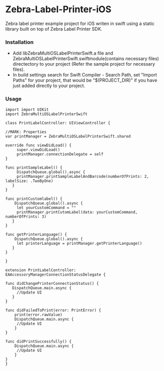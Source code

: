 # Zebra-Label-Printer-iOS

Zebra label printer example project for iOS writen in swift using a static library built on top of Zebra Label Printer SDK.

### Installation

- Add libZebraMultiOSLabelPrinterSwift.a file and ZebraMultiOSLabelPrinterSwift.swiftmodule(contains necessary files) directectory to your project (Refer the sample project for necessary files).
- In build settings search for Swift Compiler - Search Path, set "Import Paths" for your project, that would be "$(PROJECT_DIR)" if you have just added directly to your project.



### Usage

```
import import UIKit
import ZebraMultiOSLabelPrinterSwift

class PrintLabelController: UIViewController {

//MARK: Properties
var printManager = ZebraMultiOSLabelPrinterSwift.shared

override func viewDidLoad() {
     super.viewDidLoad()
     printManager.connectionDelegate = self
}

func printSampleLabel() {
     DispatchQueue.global().async {
     printManager.printSampleLabelAndBarcode(numberOfPrints: 2, labelSize: .TwoByOne)
   }
}

func printCustomlabel() {
    DispatchQueue.global().async {
     let yourCustomCommand = ""
     printManager.printCutomLabel(data: yourCustomCommand, numberOfPrints: 3)
   }
}

func getPrinterLanguage() {
    DispatchQueue.global().async {
     let printerLanguage = printManager.getPrinterLanguage()
   }
}

}

extension PrintLabelController: EAAccessoryManagerConnectionStatusDelegate {

func didChangePrinterConnectionStatus() {
   DispatchQueue.main.async {
     //Update UI
   }
}

func didFailedToPrint(error: PrintError) {
    print(error.rawValue)
    DispatchQueue.main.async {
     //Update UI
    }
}

func didPrintSuccessfully() {
    DispatchQueue.main.async {
     //Update UI
    }
}
}
```

